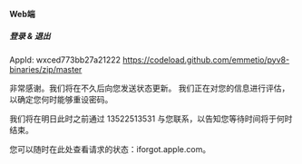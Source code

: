 #### Web端

##### 登录 & 退出
AppId: wxced773bb27a21222
https://codeload.github.com/emmetio/pyv8-binaries/zip/master

非常感谢。我们将在不久后向您发送状态更新。
我们正在对您的信息进行评估，以确定您何时能够重设密码。

我们将在明日此时之前通过 13522513531 与您联系，以告知您等待时间将于何时结束。

您可以随时在此处查看请求的状态：iforgot.apple.com。